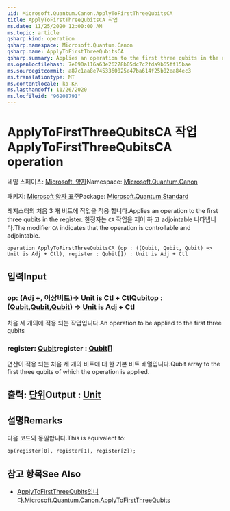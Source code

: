 ```yaml
---
uid: Microsoft.Quantum.Canon.ApplyToFirstThreeQubitsCA
title: ApplyToFirstThreeQubitsCA 작업
ms.date: 11/25/2020 12:00:00 AM
ms.topic: article
qsharp.kind: operation
qsharp.namespace: Microsoft.Quantum.Canon
qsharp.name: ApplyToFirstThreeQubitsCA
qsharp.summary: Applies an operation to the first three qubits in the register. The modifier `CA` indicates that the operation is controllable and adjointable.
ms.openlocfilehash: 7e090a116a63e26278b05dc7c2fda9b65ff15bae
ms.sourcegitcommit: a87c1aa8e7453360025e47ba614f25b02ea84ec3
ms.translationtype: MT
ms.contentlocale: ko-KR
ms.lasthandoff: 11/26/2020
ms.locfileid: "96208791"
---
```

# <a name="applytofirstthreequbitsca-operation"></a><span data-ttu-id="1e5da-102">ApplyToFirstThreeQubitsCA 작업</span><span class="sxs-lookup"><span data-stu-id="1e5da-102">ApplyToFirstThreeQubitsCA operation</span></span>

<span data-ttu-id="1e5da-103">네임 스페이스: [Microsoft. 양자](xref:Microsoft.Quantum.Canon)</span><span class="sxs-lookup"><span data-stu-id="1e5da-103">Namespace: [Microsoft.Quantum.Canon](xref:Microsoft.Quantum.Canon)</span></span>

<span data-ttu-id="1e5da-104">패키지: [Microsoft 양자 표준](https://nuget.org/packages/Microsoft.Quantum.Standard)</span><span class="sxs-lookup"><span data-stu-id="1e5da-104">Package: [Microsoft.Quantum.Standard](https://nuget.org/packages/Microsoft.Quantum.Standard)</span></span>


<span data-ttu-id="1e5da-105">레지스터의 처음 3 개 비트에 작업을 적용 합니다.</span><span class="sxs-lookup"><span data-stu-id="1e5da-105">Applies an operation to the first three qubits in the register.</span></span>
<span data-ttu-id="1e5da-106">한정자는 `CA` 작업을 제어 하 고 adjointable 나타냅니다.</span><span class="sxs-lookup"><span data-stu-id="1e5da-106">The modifier `CA` indicates that the operation is controllable and adjointable.</span></span>

```qsharp
operation ApplyToFirstThreeQubitsCA (op : ((Qubit, Qubit, Qubit) => Unit is Adj + Ctl), register : Qubit[]) : Unit is Adj + Ctl
```


## <a name="input"></a><span data-ttu-id="1e5da-107">입력</span><span class="sxs-lookup"><span data-stu-id="1e5da-107">Input</span></span>

### <a name="op--qubitqubitqubit--unit--is-adj--ctl"></a><span data-ttu-id="1e5da-108">op[: (Adj +, 이상](xref:microsoft.quantum.lang-ref.qubit)[비트)](xref:microsoft.quantum.lang-ref.qubit)=> [Unit](xref:microsoft.quantum.lang-ref.unit) is Ctl + Ctl[Qubit](xref:microsoft.quantum.lang-ref.qubit)</span><span class="sxs-lookup"><span data-stu-id="1e5da-108">op : ([Qubit](xref:microsoft.quantum.lang-ref.qubit),[Qubit](xref:microsoft.quantum.lang-ref.qubit),[Qubit](xref:microsoft.quantum.lang-ref.qubit)) => [Unit](xref:microsoft.quantum.lang-ref.unit)  is Adj + Ctl</span></span>

<span data-ttu-id="1e5da-109">처음 세 개의에 적용 되는 작업입니다.</span><span class="sxs-lookup"><span data-stu-id="1e5da-109">An operation to be applied to the first three qubits</span></span>


### <a name="register--qubit"></a><span data-ttu-id="1e5da-110">register: [Qubit](xref:microsoft.quantum.lang-ref.qubit)</span><span class="sxs-lookup"><span data-stu-id="1e5da-110">register : [Qubit](xref:microsoft.quantum.lang-ref.qubit)[]</span></span>

<span data-ttu-id="1e5da-111">연산이 적용 되는 처음 세 개의 비트에 대 한 기본 비트 배열입니다.</span><span class="sxs-lookup"><span data-stu-id="1e5da-111">Qubit array to the first three qubits of which the operation is applied.</span></span>



## <a name="output--unit"></a><span data-ttu-id="1e5da-112">출력: [단위](xref:microsoft.quantum.lang-ref.unit)</span><span class="sxs-lookup"><span data-stu-id="1e5da-112">Output : [Unit](xref:microsoft.quantum.lang-ref.unit)</span></span>



## <a name="remarks"></a><span data-ttu-id="1e5da-113">설명</span><span class="sxs-lookup"><span data-stu-id="1e5da-113">Remarks</span></span>

<span data-ttu-id="1e5da-114">다음 코드와 동일합니다.</span><span class="sxs-lookup"><span data-stu-id="1e5da-114">This is equivalent to:</span></span>

```qsharp
op(register[0], register[1], register[2]);
```

## <a name="see-also"></a><span data-ttu-id="1e5da-115">참고 항목</span><span class="sxs-lookup"><span data-stu-id="1e5da-115">See Also</span></span>

- [<span data-ttu-id="1e5da-116">ApplyToFirstThreeQubits입니다.</span><span class="sxs-lookup"><span data-stu-id="1e5da-116">Microsoft.Quantum.Canon.ApplyToFirstThreeQubits</span></span>](xref:Microsoft.Quantum.Canon.ApplyToFirstThreeQubits)